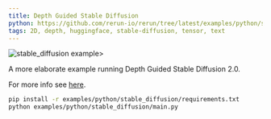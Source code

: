 ```yaml
---
title: Depth Guided Stable Diffusion
python: https://github.com/rerun-io/rerun/tree/latest/examples/python/stable_diffusion/main.py
tags: 2D, depth, huggingface, stable-diffusion, tensor, text
---
```


![stable_diffusion example>](https://static.rerun.io/baa0cc2f1f1c991a7c6823560524cc1c9d6f11f1_stable_diffusion1.png)

A more elaborate example running Depth Guided Stable Diffusion 2.0.

For more info see [here](https://github.com/Stability-AI/stablediffusion).

```bash
pip install -r examples/python/stable_diffusion/requirements.txt
python examples/python/stable_diffusion/main.py
```
